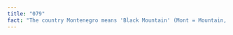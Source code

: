 ```yaml
---
title: "079"
fact: "The country Montenegro means 'Black Mountain' (Mont = Mountain, Negro = Black)."
---
```

